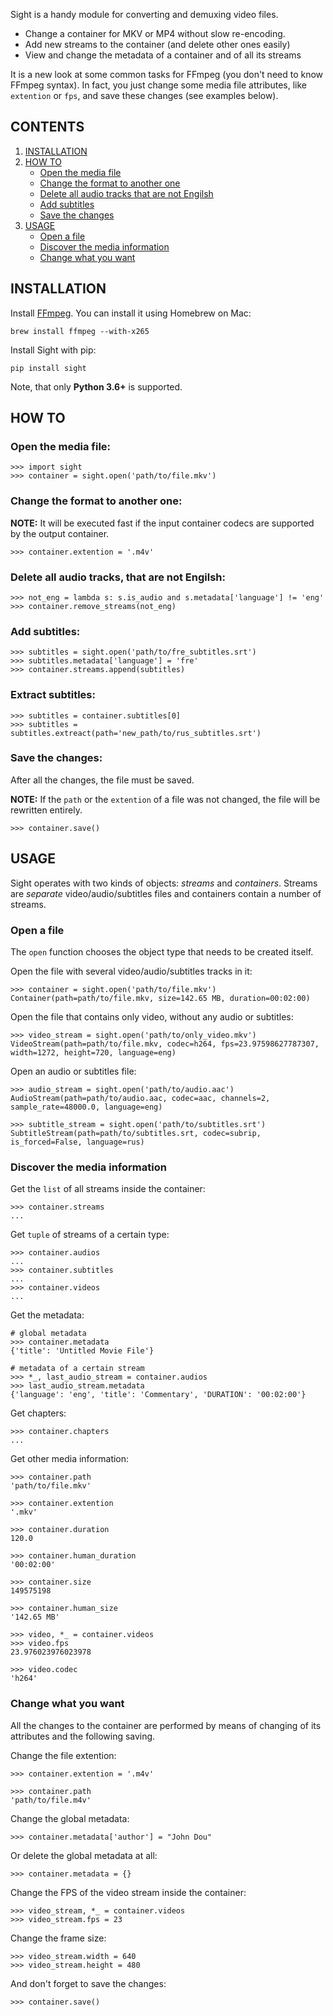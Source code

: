 

Sight is a handy module for converting and demuxing video files.

- Change a container for MKV or MP4 without slow re-encoding.
- Add new streams to the container (and delete other ones easily)
- View and change the metadata of a container and of all its streams

It is a new look at some common tasks for FFmpeg (you don't need to know FFmpeg syntax). In fact, you just change some media file attributes, like `extention` or `fps`, and save these changes (see examples below).


## CONTENTS
1. [INSTALLATION](#installation)
2. [HOW TO](#how-to)
    - [Open the media file](#open-the-media-file)
	- [Change the format to another one](#change-the-format-to-another-one)
	- [Delete all audio tracks that are not Engilsh](#delete-all-audio-tracks-that-are-not-engilsh)
	- [Add subtitles](#add-subtitles)
	- [Save the changes](#save-the-changes)
3. [USAGE](#usage)
	- [Open a file](#open-a-file)
	- [Discover the media information](#discover-the-media-information)
	- [Change what you want](#change-what-you-want)


## INSTALLATION
Install [FFmpeg](http://ffmpeg.org). You can install it using Homebrew on Mac:

```
brew install ffmpeg --with-x265
```

Install Sight with pip:
```
pip install sight
```

Note, that only **Python 3.6+** is supported.


## HOW TO

### Open the media file:
```
>>> import sight
>>> container = sight.open('path/to/file.mkv')
```

### Change the format to another one:
**NOTE:** It will be executed fast if the input container codecs are supported by the output container.
```
>>> container.extention = '.m4v'
```

### Delete all audio tracks, that are not Engilsh:
```
>>> not_eng = lambda s: s.is_audio and s.metadata['language'] != 'eng'
>>> container.remove_streams(not_eng)
```

### Add subtitles:
```
>>> subtitles = sight.open('path/to/fre_subtitles.srt')
>>> subtitles.metadata['language'] = 'fre'
>>> container.streams.append(subtitles)
```

### Extract subtitles:
```
>>> subtitles = container.subtitles[0]
>>> subtitles = subtitles.extreact(path='new_path/to/rus_subtitles.srt')
```

### Save the changes:

After all the changes, the file must be saved.

**NOTE:** If the `path` or the `extention` of a file was not changed, the file will be rewritten entirely. 
```
>>> container.save()
```

## USAGE

Sight operates with two kinds of objects: *streams* and *containers*. Streams are *separate* video/audio/subtitles files and containers contain a number of streams. 

### Open a file

The `open` function chooses the object type that needs to be created itself.

Open the file with several video/audio/subtitles tracks in it:
```
>>> container = sight.open('path/to/file.mkv')
Container(path=path/to/file.mkv, size=142.65 MB, duration=00:02:00)
```

Open the file that contains only video, without any audio or subtitles:
```
>>> video_stream = sight.open('path/to/only_video.mkv')
VideoStream(path=path/to/file.mkv, codec=h264, fps=23.97598627787307, width=1272, height=720, language=eng)
```

Open an audio or subtitles file:
```
>>> audio_stream = sight.open('path/to/audio.aac')
AudioStream(path=path/to/audio.aac, codec=aac, channels=2, sample_rate=48000.0, language=eng)

>>> subtitle_stream = sight.open('path/to/subtitles.srt')
SubtitleStream(path=path/to/subtitles.srt, codec=subrip, is_forced=False, language=rus)
```
### Discover the media information

Get the `list` of all streams inside the container:
```
>>> container.streams
...
```
Get `tuple` of streams of a certain type:
```
>>> container.audios
...
>>> container.subtitles
...
>>> container.videos
...
```
Get the metadata:
```
# global metadata
>>> container.metadata
{'title': 'Untitled Movie File'}

# metadata of a certain stream
>>> *_, last_audio_stream = container.audios
>>> last_audio_stream.metadata
{'language': 'eng', 'title': 'Commentary', 'DURATION': '00:02:00'}
```

Get chapters:
```
>>> container.chapters
...
 ```

Get other media information:
```
>>> container.path
'path/to/file.mkv'

>>> container.extention
'.mkv'

>>> container.duration
120.0

>>> container.human_duration
'00:02:00'

>>> container.size
149575198

>>> container.human_size
'142.65 MB'

>>> video, *_ = container.videos
>>> video.fps
23.976023976023978

>>> video.codec
'h264'
```

### Change what you want

All the changes to the container are performed by means of changing of its attributes and the following saving.

Change the file extention:
```
>>> container.extention = '.m4v'

>>> container.path
'path/to/file.m4v'
```

Change the global metadata:
```
>>> container.metadata['author'] = "John Dou"
```

Or delete the global metadata at all:
 ```
>>> container.metadata = {}
```

Change the FPS of the video stream inside the container:
```
>>> video_stream, *_ = container.videos
>>> video_stream.fps = 23
```

Change the frame size:
```
>>> video_stream.width = 640
>>> video_stream.height = 480
```

And don't forget to save the changes:
```
>>> container.save()
```
